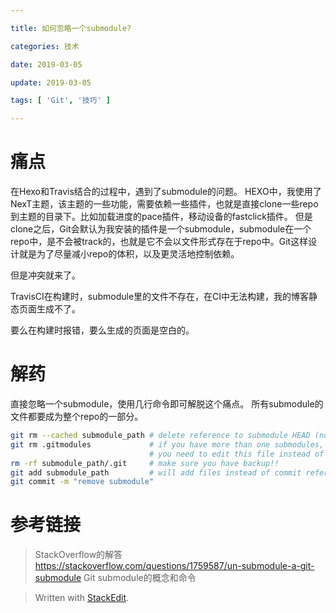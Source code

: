 ```yaml
---

title: 如何忽略一个submodule?

categories: 技术

date: 2019-03-05

update: 2019-03-05

tags: [ 'Git', '技巧' ]

---
```


# 痛点
在Hexo和Travis结合的过程中，遇到了submodule的问题。
HEXO中，我使用了NexT主题，该主题的一些功能，需要依赖一些插件，也就是直接clone一些repo到主题的目录下。比如加载进度的pace插件，移动设备的fastclick插件。
但是clone之后，Git会默认为我安装的插件是一个submodule，submodule在一个repo中，是不会被track的，也就是它不会以文件形式存在于repo中。Git这样设计就是为了尽量减小repo的体积，以及更灵活地控制依赖。

但是冲突就来了。

TravisCI在构建时，submodule里的文件不存在，在CI中无法构建，我的博客静态页面生成不了。

要么在构建时报错，要么生成的页面是空白的。

# 解药
直接忽略一个submodule，使用几行命令即可解脱这个痛点。
所有submodule的文件都要成为整个repo的一部分。

``` bash
git rm --cached submodule_path # delete reference to submodule HEAD (no trailing slash)
git rm .gitmodules             # if you have more than one submodules,
                               # you need to edit this file instead of deleting!
rm -rf submodule_path/.git     # make sure you have backup!!
git add submodule_path         # will add files instead of commit reference
git commit -m "remove submodule"

```

# 参考链接


> StackOverflow的解答 https://stackoverflow.com/questions/1759587/un-submodule-a-git-submodule
> Git submodule的概念和命令

> Written with [StackEdit](https://stackedit.io/).
<!--stackedit_data:
eyJoaXN0b3J5IjpbLTEyMDYzNjEyNzBdfQ==
-->